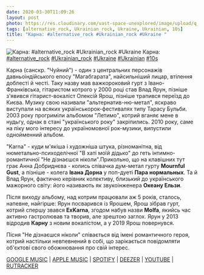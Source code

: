 ```yaml
---
date: 2020-03-30T11:09:26
layout: post
photo: https://res.cloudinary.com/vast-space-unexplored/image/upload/q_auto,dpr_auto,w_auto/photos/photo_930_30-03-2020_11-09-25.jpg
tags: [alternative_rock, Ukrainian_rock, Ukraine, Ukrainian, 10s]
title: "Карна: #alternative_rock #Ukrainian_rock #Ukraine "
---
```

![Карна: #alternative_rock #Ukrainian_rock #Ukraine ](https://res.cloudinary.com/vast-space-unexplored/image/upload/q_auto,dpr_auto,w_auto/photos/photo_930_30-03-2020_11-09-25.jpg)
Карна: [#alternative_rock](/tags/#alternative_rock) [#Ukrainian_rock](/tags/#Ukrainian_rock) [#Ukraine](/tags/#Ukraine) [#Ukrainian](/tags/#Ukrainian) [#10s](/tags/#10s)

Карна (санскр. &quot;Чуйний&quot;) - один з центральних персонажів давньоіндійського епосу &quot;Магабгарата&quot;, найсильніший лицар, втілення доблесті й честі. Таку назву мав важкороковий гурт з Івано-Франківська, гітаристом котрого у 2000 році став Влад Ярун, пізніше з&#39;явився гітарист-вокаліст Олексій Ярош, пізніше трапився переїзд до Києва. Музику свою називали &quot;альтернатив-ню-метал&quot;, яскраво виступали на всяких українськорок-фестивалях типу Тарасу Бульби. 2003 року прогриміли альбомом &quot;Летимо&quot;, котрий вганяє мене в нудьгу, однак в стані &quot;українського року&quot; закріпились. 2010 року, саме на піку мого інтересу до україномовної рок-музики, випустили однойменний альбом.

&quot;Karna&quot; - куди м&#39;якіша і художніша штука, різноманітна, від нюметально-психоделічної &quot;В хаті моїй дідько&quot; до геть інтимно-романтичної &quot;Не дізнаєшся ніколи&quot;.Прикольно, що на клавішних тут грає Анна Добриднєва - колись співачка дум-метал гурту **Mournful Gust**, а пізніше - колега **Івана Дорна** у поп-дуеті **Пара нормальных**. Та й Влад Ярун, фактично керівник колективу, близький до українського мажорного світу: його називають як звукоінженера **Океану Ельзи**.

Після виходу альбому, над котрим працювали аж 5 років, сталось, напевне, найгірше: Ярун посварився із Ярошем, Ярош зібрав гурт, котрий спершу звався **ExKarna**, згодом набув назви **Molfa**, якийсь час активно гастролював та творив, але зрештою заглох. Ярун у 2013 відродив **Карну** з новим вокалістом, а у 2019 Ярош повернувся.

Пісня &quot;Не дізнаєшся ніколи&quot; співається від імені романтичного героя, котрий настільки невпевнений в собі, що зарікається повідомляти об&#39;єктові свого обожнювання про свій інтерес.

[GOOGLE MUSIC](https://play.google.com/music/m/Blmsfsqhudg42p7gbchrks67yky) \| [APPLE MUSIC](https://music.apple.com/ru/album/%D0%BA%D0%B0%D1%80%D0%BD%D0%B0/1257657092) \| [SPOTIFY](https://open.spotify.com/album/7FgYWQZwC0UyPmjWKev0F8) \| [DEEZER](https://www.deezer.com/album/44397621?utm_source=deezer&amp;utm_content=album-44397621&amp;utm_term=1601611822_1585555574&amp;utm_medium=web) \| [YOUTUBE](https://www.youtube.com/playlist?list=PLTWYzzm8RD7q2_HpqMQYXrucLXoIeG_ax) \| [RUTRACKER](https://rutracker.org/forum/viewtopic.php?t=5484870)
